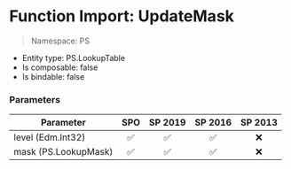 # Function Import: UpdateMask

> Namespace: PS

- Entity type: PS.LookupTable
- Is composable: false
- Is bindable: false

### Parameters

Parameter | SPO | SP 2019 | SP 2016 | SP 2013
----------|:---:|:-------:|:-------:|:-------:
level (Edm.Int32) | ✅ | ✅ | ✅ | ❌
mask (PS.LookupMask) | ✅ | ✅ | ✅ | ❌
